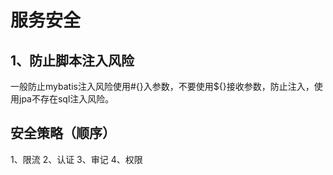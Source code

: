 # 服务安全
## 1、防止脚本注入风险
一般防止mybatis注入风险使用#{}入参数，不要使用${}接收参数，防止注入，使用jpa不存在sql注入风险。
## 安全策略（顺序）
1、限流
2、认证
3、审记
4、权限
